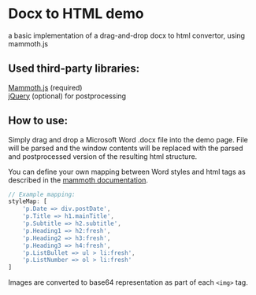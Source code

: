 # Docx to HTML demo 

a basic implementation of a drag-and-drop docx to html convertor, using mammoth.js

## Used third-party libraries:

[Mammoth.js](https://github.com/mwilliamson/mammoth.js/]) (required)   
[jQuery](https://code.jquery.com/jquery/) (optional) for postprocessing

## How to use:

Simply drag and drop a Microsoft Word .docx file into the demo page. File will be parsed and the window contents will be replaced with the parsed and postprocessed version of the resulting html structure.

You can define your own mapping between Word styles and html tags as described in the [mammoth documentation](https://github.com/mwilliamson/mammoth.js/#custom-style-map). 

```javascript
// Example mapping:
styleMap: [
    'p.Date => div.postDate',
    'p.Title => h1.mainTitle',
    'p.Subtitle => h2.subtitle',
    'p.Heading1 => h2:fresh',
    'p.Heading2 => h3:fresh',
    'p.Heading3 => h4:fresh',
    'p.ListBullet => ul > li:fresh',
    'p.ListNumber => ol > li:fresh'
]
```
Images are converted to base64 representation as part of each ```<img>``` tag.